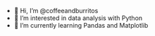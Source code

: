 - 👋 Hi, I’m @coffeeandburritos
- 👀 I’m interested in data analysis with Python
- 🌱 I’m currently learning Pandas and Matplotlib


<!---
coffeeandburritos/coffeeandburritos is a ✨ special ✨ repository because its `README.md` (this file) appears on your GitHub profile.
You can click the Preview link to take a look at your changes.
--->
